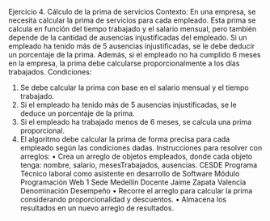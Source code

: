 Ejercicio 4. Cálculo de la prima de servicios
Contexto: En una empresa, se necesita calcular la prima de servicios para cada
empleado. Esta prima se calcula en función del tiempo trabajado y el salario
mensual, pero también depende de la cantidad de ausencias injustificadas del
empleado. Si un empleado ha tenido más de 5 ausencias injustificadas, se le debe
deducir un porcentaje de la prima. Además, si el empleado no ha cumplido 6 meses
en la empresa, la prima debe calcularse proporcionalmente a los días trabajados.
Condiciones:
1. Se debe calcular la prima con base en el salario mensual y el tiempo
trabajado.
2. Si el empleado ha tenido más de 5 ausencias injustificadas, se le deduce un
porcentaje de la prima.
3. Si el empleado ha trabajado menos de 6 meses, se calcula una prima
proporcional.
4. El algoritmo debe calcular la prima de forma precisa para cada empleado
según las condiciones dadas.
Instrucciones para resolver con arreglos:
• Crea un arreglo de objetos empleados, donde cada objeto tenga: nombre,
salario, mesesTrabajados, ausencias.
CESDE
Programa Técnico laboral como asistente en desarrollo de Software
Módulo Programación Web 1
Sede Medellín
Docente Jaime Zapata Valencia
Denominación Desempeño
• Recorre el arreglo para calcular la prima considerando proporcionalidad y
descuentos.
• Almacena los resultados en un nuevo arreglo de resultados.
